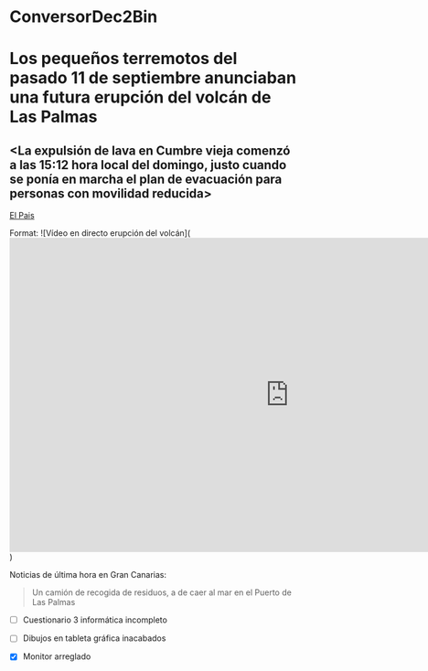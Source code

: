 #  ConversorDec2Bin

# Los pequeños terremotos del pasado 11 de septiembre anunciaban una futura erupción del volcán de Las Palmas
## <La expulsión de lava en Cumbre vieja comenzó a las 15:12 hora local del domingo, justo cuando se ponía en marcha el plan de evacuación para personas con movilidad reducida>


[El Pais](https://elpais.com/videos/2021-09-21/video-en-directo-la-erupcion-del-volcan-de-la-palma-en-cumbre-vieja.html)

Format: ![Vídeo en directo erupción del volcán](<iframe width="975" height="550" src="https://www.youtube.com/embed/IoJFsYAy-bo" title="YouTube video player" frameborder="0" allow="accelerometer; autoplay; clipboard-write; encrypted-media; gyroscope; picture-in-picture" allowfullscreen></iframe>)

Noticias de última hora en Gran Canarias:
> Un camión de recogida de residuos, a
> de caer al mar en el Puerto de Las Palmas

- [ ] Cuestionario 3 informática incompleto
- [ ] Dibujos en tableta gráfica inacabados
- [x] Monitor arreglado



